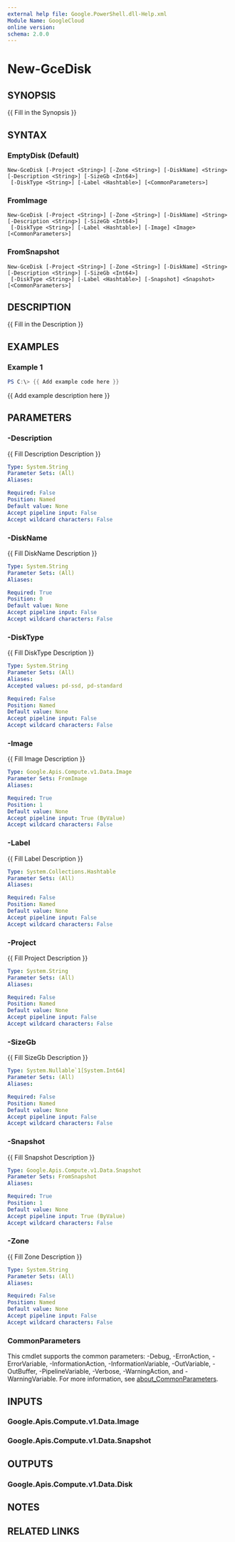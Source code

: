 ```yaml
---
external help file: Google.PowerShell.dll-Help.xml
Module Name: GoogleCloud
online version:
schema: 2.0.0
---
```


# New-GceDisk

## SYNOPSIS
{{ Fill in the Synopsis }}

## SYNTAX

### EmptyDisk (Default)
```
New-GceDisk [-Project <String>] [-Zone <String>] [-DiskName] <String> [-Description <String>] [-SizeGb <Int64>]
 [-DiskType <String>] [-Label <Hashtable>] [<CommonParameters>]
```

### FromImage
```
New-GceDisk [-Project <String>] [-Zone <String>] [-DiskName] <String> [-Description <String>] [-SizeGb <Int64>]
 [-DiskType <String>] [-Label <Hashtable>] [-Image] <Image> [<CommonParameters>]
```

### FromSnapshot
```
New-GceDisk [-Project <String>] [-Zone <String>] [-DiskName] <String> [-Description <String>] [-SizeGb <Int64>]
 [-DiskType <String>] [-Label <Hashtable>] [-Snapshot] <Snapshot> [<CommonParameters>]
```

## DESCRIPTION
{{ Fill in the Description }}

## EXAMPLES

### Example 1
```powershell
PS C:\> {{ Add example code here }}
```

{{ Add example description here }}

## PARAMETERS

### -Description
{{ Fill Description Description }}

```yaml
Type: System.String
Parameter Sets: (All)
Aliases:

Required: False
Position: Named
Default value: None
Accept pipeline input: False
Accept wildcard characters: False
```

### -DiskName
{{ Fill DiskName Description }}

```yaml
Type: System.String
Parameter Sets: (All)
Aliases:

Required: True
Position: 0
Default value: None
Accept pipeline input: False
Accept wildcard characters: False
```

### -DiskType
{{ Fill DiskType Description }}

```yaml
Type: System.String
Parameter Sets: (All)
Aliases:
Accepted values: pd-ssd, pd-standard

Required: False
Position: Named
Default value: None
Accept pipeline input: False
Accept wildcard characters: False
```

### -Image
{{ Fill Image Description }}

```yaml
Type: Google.Apis.Compute.v1.Data.Image
Parameter Sets: FromImage
Aliases:

Required: True
Position: 1
Default value: None
Accept pipeline input: True (ByValue)
Accept wildcard characters: False
```

### -Label
{{ Fill Label Description }}

```yaml
Type: System.Collections.Hashtable
Parameter Sets: (All)
Aliases:

Required: False
Position: Named
Default value: None
Accept pipeline input: False
Accept wildcard characters: False
```

### -Project
{{ Fill Project Description }}

```yaml
Type: System.String
Parameter Sets: (All)
Aliases:

Required: False
Position: Named
Default value: None
Accept pipeline input: False
Accept wildcard characters: False
```

### -SizeGb
{{ Fill SizeGb Description }}

```yaml
Type: System.Nullable`1[System.Int64]
Parameter Sets: (All)
Aliases:

Required: False
Position: Named
Default value: None
Accept pipeline input: False
Accept wildcard characters: False
```

### -Snapshot
{{ Fill Snapshot Description }}

```yaml
Type: Google.Apis.Compute.v1.Data.Snapshot
Parameter Sets: FromSnapshot
Aliases:

Required: True
Position: 1
Default value: None
Accept pipeline input: True (ByValue)
Accept wildcard characters: False
```

### -Zone
{{ Fill Zone Description }}

```yaml
Type: System.String
Parameter Sets: (All)
Aliases:

Required: False
Position: Named
Default value: None
Accept pipeline input: False
Accept wildcard characters: False
```

### CommonParameters
This cmdlet supports the common parameters: -Debug, -ErrorAction, -ErrorVariable, -InformationAction, -InformationVariable, -OutVariable, -OutBuffer, -PipelineVariable, -Verbose, -WarningAction, and -WarningVariable. For more information, see [about_CommonParameters](http://go.microsoft.com/fwlink/?LinkID=113216).

## INPUTS

### Google.Apis.Compute.v1.Data.Image

### Google.Apis.Compute.v1.Data.Snapshot

## OUTPUTS

### Google.Apis.Compute.v1.Data.Disk

## NOTES

## RELATED LINKS
